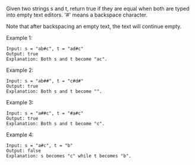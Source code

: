 Given two strings s and t, return true if they are equal when both are typed into empty text editors. '#' means a backspace character.

Note that after backspacing an empty text, the text will continue empty.

Example 1:

    Input: s = "ab#c", t = "ad#c"
    Output: true
    Explanation: Both s and t become "ac".

Example 2:

    Input: s = "ab##", t = "c#d#"
    Output: true
    Explanation: Both s and t become "".

Example 3:

    Input: s = "a##c", t = "#a#c"
    Output: true
    Explanation: Both s and t become "c".

Example 4:

    Input: s = "a#c", t = "b"
    Output: false
    Explanation: s becomes "c" while t becomes "b".
